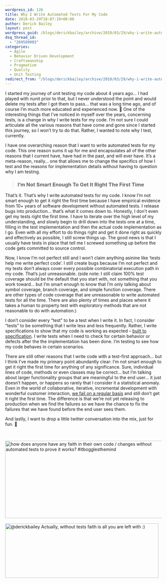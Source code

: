 ```yaml
---
wordpress_id: 126
title: Why I Write Automated Tests For My Code
date: 2010-03-29T18:07:19+00:00
author: Derick Bailey
layout: post
wordpress_guid: /blogs/derickbailey/archive/2010/03/29/why-i-write-automated-tests-for-my-code.aspx
dsq_thread_id:
  - "269589003"
categories:
  - Agile
  - Behavior Driven Development
  - Craftsmanship
  - Pragmatism
  - Quality
  - Unit Testing
redirect_from: "/blogs/derickbailey/archive/2010/03/29/why-i-write-automated-tests-for-my-code.aspx/"
---
```

I started my journey of unit testing my code about 4 years ago… I had played with nunit prior to that, but I never understood the point and would delete my tests after I got them to pass… that was a long time ago, and of course I’m much more educated and experienced now. 🙂 One of the interesting things that I’ve noticed in myself over the years, concerning tests, is a change in why I write tests for my code. I’m not sure I could articulate all the various reasons that have come and gone since I started this journey, so I won’t try to do that. Rather, I wanted to note why I test, currently.

I have one overarching reason that I want to write automated tests for my code. This one reason sums it up for me and encapsulates all of the other reasons that I current have, have had in the past, and will ever have. It’s a meta-reason, really… one that allows me to change the specifics of how I test and the reasons for implementation details without having to question why I am testing. 

> ### **I’m Not Smart Enough To Get It Right The First Time**

That’s it. That’s why I write automated tests for my code. I know I’m not smart enough to get it right the first time because I have empirical evidence from 10+ years of software development without automated tests. I release bugs into production… that’s what it comes down to. Honestly, I don’t even get my tests right the first time. I have to iterate over the high level of my understanding, and slowly begin to drill down into the tests one at a time, filling in the test implementation and then the actual code implementation as I go. Even with all my effort to do things right and get it done right as quickly and effectively as possible, I still screw things up. The good news is that I usually have tests in place that tell me I screwed something up before the code gets committed to source control. 

Now, I know I’m not perfect still and I won’t claim anything asinine like ‘tests help me write perfect code’. I still create bugs because I’m not perfect and my tests don’t always cover every possible combinatorial execution path in my code. That’s just unreasonable. (side note: I still claim 100% test coverage should be the default that you start with, not something that you work toward… but I’m smart enough to know that I’m only talking about symbol coverage, branch coverage, and simple function coverage. There are other types of code coverage that are unreasonable to write automated tests for all the time. There are also plenty of times and places where it takes a human to property test with exploratory methods that are not reasonable to do with automation.)

I don’t consider every “test” to be a test when I write it. In fact, I consider “tests” to be something that I write less and less frequently. Rather, I write specifications to show that my code is working as expected – [built to specification](http://www.lostechies.com/blogs/derickbailey/archive/2009/01/30/favor-defect-prevention-over-quality-inspection-and-correction.aspx). I write tests when I need to check for certain behavior or defects after the the implementation has been done. I’m testing to see how my code behaves in certain scenarios. 

There are still other reasons that I write code with a test-first approach… but I think I’ve made my primary point abundantly clear: I’m not smart enough to get it right the first time for anything of any significance. Sure, individual lines of code, methods or even classes may be correct… but I’m talking about larger functionality groups that are meaningful to the end user… it just doesn’t happen, or happens so rarely that I consider it a statistical anomaly. Even in the world of collaborative, iterative, incremental development with wonderful customer interaction, [we fail on a regular basis](http://www.lostechies.com/blogs/derickbailey/archive/2010/02/28/failure-is-not-an-option-it-is-a-requirement.aspx) and still don’t get it right the first time. The difference is that we’re not yet releasing to production when we find the failures so we have the chance to fix the failures that we have found before the end user sees them.

And lastly, I want to drop a little twitter conversation into the mix, just for fun. 🙂

&#160;

[<img style="border-bottom: 0px;border-left: 0px;border-top: 0px;border-right: 0px" border="0" alt="how does anyone have any faith in their own code / changes without automated tests to prove it works? #itbogglesthemind" src="http://lostechies.com/content/derickbailey/uploads/2011/03/image_66B7A6CD.png" width="525" height="249" />](http://twitter.com/derickbailey/statuses/11256812685)&#160;&#160; [<img style="border-bottom: 0px;border-left: 0px;border-top: 0px;border-right: 0px" border="0" alt="@derickbailey Actually, without tests faith is all you are left with :)" src="http://lostechies.com/content/derickbailey/uploads/2011/03/image_741DB9D3.png" width="493" height="175" />](http://twitter.com/derekgreer/statuses/11256885706)